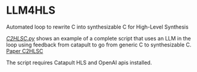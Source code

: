 # LLM4HLS
Automated loop to rewrite C into synthesizable C for High-Level Synthesis 

*[C2HLSC.py](https://github.com/gohil-vasudev/DAC-2024-GREAT-Workshop/blob/main/HLS/C2HLSC.py)* shows an example of a complete script that uses an LLM in the loop using feedback from catapult to go from generic C to synthesizable C. [Paper C2HLSC](https://arxiv.org/pdf/2406.09233)   

The script requires Catapult HLS and OpenAI apis installed.